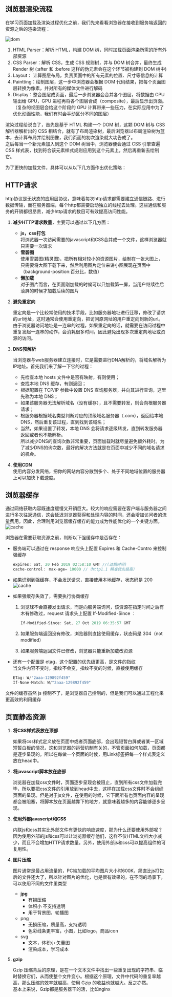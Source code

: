
## 浏览器渲染流程

在学习页面加载及渲染过程优化之前，我们先来看看浏览器在接收到服务端返回的资源之后的渲染流程：

![dom](/img/perOpt/dom.png)

1. HTML Parser：解析 HTML，构建 DOM 树，同时加载页面渲染所需的所有外部资源
2. CSS Parser：解析 CSS，生成 CSS 规则树，并与 DOM 树合并，最终生成 Render 树 (:after 和 :before 这样的伪元素会在这个环节被构建到 DOM 树中)
3. Layout： 计算图层布局，负责页面中的所有元素的位置、尺寸等信息的计算
4. Paintting：绘制图层，这一步中浏览器会根据 DOM 代码结果，把每个页面图层转换为像素，并对所有的媒体文件进行解码
5. Display：整合图层成页面，最后一步浏览器会合并各个图层，将数据由 CPU 输出给 GPU，GPU 进程再将各个图层合成（composite），最后显示出页面。（复杂的视图层会给这个阶段的 GPU 计算带来一些压力，在实际应用中为了优化动画性能，我们有时会手动区分不同的图层）

渲染过程给说白了，首先是基于 HTML 构建一个 DOM 树，这颗 DOM 树与 CSS 解析器解析出的 CSS 相结合，就有了布局渲染树，最后浏览器以布局渲染树为蓝本，去计算布局并绘制图像，我们页面的初次渲染就大功告成了。  
之后每当一个新元素加入到这个 DOM 树当中，浏览器便会通过 CSS 引擎查遍 CSS 样式表，找到符合该元素样式规则应用到这个元素上，然后再重新去绘制它。

为了更快的加载文件，具体可以从以下几方面作出优化策略：

## HTTP请求

http协议是无状态的应用层协议，意味着每次http请求都需要建立通信链路、进行数据传输，而在服务器端，每个http都需要启动独立的线程去处理。这些通信和服务的开销都很昂贵，减少http请求的数目可有效提高访问性能。

1. **减少HTTP请求数量**，主要可以通过以下几方面：

    + **js，css打包**  
    将浏览器一次访问需要的javascript和CSS合并成一个文件，这样浏览器就只需要一次请求
    + **雪碧图**  
    使用雪碧图(精灵图)，把所有相对较小的资源图片，绘制在一张大图上，只需要将大图下载下来，然后利用图片定位来讲小图展现在页面中（background-position:百分比，数值）
    + **懒加载**  
    对于图片而言，在页面刚加载的时候可以只加载第一屏，当用户继续往后滚屏的时候才加载后续的图片

2. **避免重定向**  

    重定向是一个比较常使用的技术手段，比如服务器地址进行迁移，修改了请求的url地址，这时通常会使用重定向，把访问原网址的用户重定向到新的url。  
    由于浏览器访问地址是一连串的过程，如果重定向的话，就需要在访问过程中重复发起一连串的动作，会消耗很多时间，因此避免出现多次重定向地址或资源的访问。
3. **DNS预解析**

    当浏览器与web服务器建立连接时，它是需要进行DNA解析的，将域名解析为IP地址。首先我们来了解一下它的过程：
    + 先检查本地 hosts 文件中是否有映射，有则使用；
    + 查找本地 DNS 缓存，有则返回；
    + 根据配置在 TCP/IP 参数中设置 DNS 查询服务器，并向其进行查询，这里先称为本地 DNS；
    + 如果该服务器无法解析域名（没有缓存），且不需要转发，则会向根服务器请求；
    + 根服务器根据域名类型判断对应的顶级域名服务器（.com），返回给本地 DNS，然后重复该过程，直到找到该域名；
    + 当然，如果设置了转发，本地 DNS 会将请求逐级转发，直到转发服务器返回或者也不能解析。  
所以减少DNS的查询次数非常重要，页面加载时就尽量避免额外耗时。为了减少DNS的询次数，最好的解决方法就是在页面中减少不同的域名请求的机会。  
4. **使用CDN**  
使用内容分发网络，把你的网站内容分散到多个、处于不同地域位置的服务器上可以加快下载速度。

## 浏览器缓存

通过⽹络获取内容既速度缓慢⼜开销巨⼤。较⼤的响应需要在客户端与服务器之间进⾏多次往返通信，这会延迟浏览器获得和处理内容的时间，还会增加访问者的流量费⽤。因此，合理利⽤浏览器缓存缓存的能⼒成为性能优化的⼀个关键⽅⾯。  
![cache](/img/netpro/cache.png)

浏览器在需要获取资源之前，判断以下强缓存中是否存在：

+ 服务端可以通过在 response 响应头上配置 Expires 和 Cache-Contro 来控制强缓存  

    ```js
    expires: Sat, 20 Feb 2019 02:58:10 GMT //(过期时间)
    cache-control： max-age= 10000 //（http1.1 精准优先级高）
    ```

+ 如果识别到强缓存，不会发送请求，直接使用本地缓存，状态码是 200
    ![cache](/img/netpro/fromcache.png)

+ 如果强缓存失效了，需要执⾏协商缓存  
    1. 浏览球不会直接发出请求，而是向服务端询问，该资源在指定时间之后有木有修改过，request 请求头上配置 If-Modified-Since ：

        ```js
        If-Modified-Since: Sat, 27 Oct 2019 06:35:57 GMT
        ```

    2. 如果服务端返回没有修改，浏览器则直接使用缓存，状态码是 304（not modified）
    3. 如果服务端返回文件已修改，浏览器只能重新加载改资源

+ 还有一个配置是 etag，这个配置的优先级更高，是文件的指纹  
当文件内容不变时，指纹不会变，指纹不变的时候，直接使用缓存

    ```js
    ETag: W/"2aaa-129892f459"
    If-None-Match: W/"2aaa-129892f459"
    ```

文件的缓存虽然 js 控制不了，是浏览器自己控制的，但是我们可以通过工程化来更高效的利用缓存

## 页面静态资源

1. **将CSS样式表放在顶部**  

    如果将css样式定义放在页面中或者页面底部，会出现短暂白屏或者某一区域短暂白板的情况，这和浏览器的运营机制有关的，不管页面如何加载，页面都是逐步呈现的。所以在每做一个页面的时候，用Link标签把每一个样式表定义放在head中。

2. **将javascript脚本放在底部**  

    浏览器在加载css文件时，页面逐步呈现会被阻止，直到所有css文件加载完毕，所以要把css文件的引用放到head中去，这样在加载css文件时不会组织页面的呈现。但是对于js文件，在使用的时候，它下面所有也页面内容的呈现都会被阻塞，将脚本放在页面越靠下的地方，就意味着越多的内容能够逐步呈现。

3. **使用外部javascript和CSS**  

    内联js和css其实比外部文件有更快的响应速度，那为什么还要使用外部呢？因为使用外部的js和css可以让浏览器缓存他们，这样不仅HTML文档大小减少，而且不会增加HTTP请求数量。另外，使用外部js和css可以提高组件的可复用性。

4. **图⽚压缩**  

    图⽚通常是最占⽤流量的，PC端加载的平均图⽚⼤⼩时600K，简直⽐js打包后的⽂件还⼤了，所以针对图⽚的优化，也是很有效果的，在不同的场景下，可以使⽤不同的⽂件⾥类型

    + **jpg**  
        + 有损压缩
        + 体积⼩ 不⽀持透明
        + ⽤于背景图，轮播图
    + png
        + ⽆损压缩，质量⾼，⽀持透明
        + ⾊彩线条更丰富，⼩图，⽐如logo，商品icon
    + svg
        + ⽂本，体积⼩ ⽮量图
        + 渲染成本，学习成本

5. **gzip**

    Gzip 压缩背后的原理，是在⼀个⽂本⽂件中找出⼀些重复出现的字符串、临时替换它们，从⽽使整个⽂件变⼩。根据这个原理，⽂件中代码的重复率越⾼，那么压缩的效率就越⾼，使⽤ Gzip 的收益也就越⼤。反之亦然。  
    基本上来说，Gzip都是服务器⼲的活，⽐如nginx
